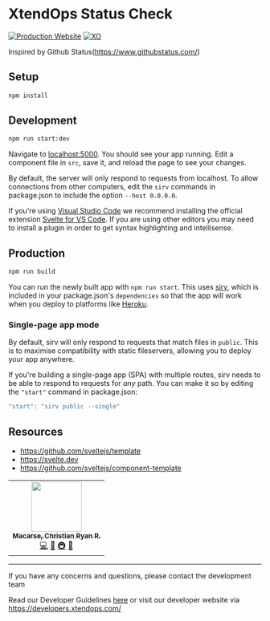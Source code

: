 # XtendOps Status Check

[![Production Website](https://img.shields.io/website?label=Production&url=https%3A%2F%2Fstatus.xtendops.com%2F)](https://status.xtendops.com/)
[![XO](https://img.shields.io/badge/Powered%20by-XtendOPS%20DEV%20Team-blue)](http://developers.xtendops.com/)

Inspired by Github Status(https://www.githubstatus.com/)

## Setup

```bash
npm install
```

## Development

```bash
npm run start:dev
```

Navigate to [localhost:5000](http://localhost:5000). You should see your app running. Edit a component file in `src`, save it, and reload the page to see your changes.

By default, the server will only respond to requests from localhost. To allow connections from other computers, edit the `sirv` commands in package.json to include the option `--host 0.0.0.0`.

If you're using [Visual Studio Code](https://code.visualstudio.com/) we recommend installing the official extension [Svelte for VS Code](https://marketplace.visualstudio.com/items?itemName=svelte.svelte-vscode). If you are using other editors you may need to install a plugin in order to get syntax highlighting and intellisense.

## Production

```bash
npm run build
```

You can run the newly built app with `npm run start`. This uses [sirv](https://github.com/lukeed/sirv), which is included in your package.json's `dependencies` so that the app will work when you deploy to platforms like [Heroku](https://heroku.com).

### Single-page app mode

By default, sirv will only respond to requests that match files in `public`. This is to maximise compatibility with static fileservers, allowing you to deploy your app anywhere.

If you're building a single-page app (SPA) with multiple routes, sirv needs to be able to respond to requests for *any* path. You can make it so by editing the `"start"` command in package.json:

```js
"start": "sirv public --single"
```

## Resources

- https://github.com/sveltejs/template
- https://svelte.dev
- https://github.com/sveltejs/component-template


<!-- ALL-CONTRIBUTORS-LIST:START - Do not remove or modify this section -->
<!-- prettier-ignore-start -->
<!-- markdownlint-disable -->
<table>
  <tr>
    <td align="center"><a href="http://crrmacarse.github.io / 139.59.100.139"><img src="https://avatars3.githubusercontent.com/u/39759024?v=4" width="100px;" alt=""/><br /><sub><b>Macarse, Christian Ryan R.</b></sub></a><br /><a href="https://github.com/xtendops-developers/api/commits?author=crrmacarse" title="Code">💻</a> <a href="https://github.com/xtendops-developers/api/commits?author=crrmacarse" title="Documentation">📖</a> <a href="#infra-crrmacarse" title="Infrastructure (Hosting, Build-Tools, etc)">🚇</a> <a href="#question-crrmacarse" title="Answering Questions">💬</a> </td>
  </tr>
</table>

<!-- markdownlint-enable -->
<!-- prettier-ignore-end -->
<!-- ALL-CONTRIBUTORS-LIST:END -->

---

If you have any concerns and questions, please contact the development team

Read our Developer Guidelines [here](https://developers.xtendops.com/docs) or visit our developer website via https://developers.xtendops.com/
